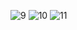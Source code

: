 ![9](https://user-images.githubusercontent.com/32436669/85949857-d4b7c100-b961-11ea-913a-8d2a45a19779.png)
![10](https://user-images.githubusercontent.com/32436669/85949859-d84b4800-b961-11ea-940d-a9235a0ae827.png)
![11](https://user-images.githubusercontent.com/32436669/85949861-da150b80-b961-11ea-8ead-5e814c2ed4c3.png)
